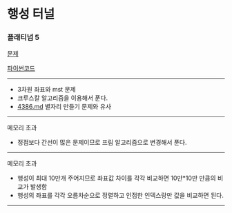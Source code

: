 # 행성 터널
### 플래티넘 5
[문제](https://www.acmicpc.net/problem/2887)

[파이썬코드](2887.py)

---
- 3차원 좌표와 mst 문제
- 크루스칼 알고리즘을 이용해서 푼다.
- [4386.md](..%2F4386%2F4386.md) 별자리 만들기 문제와 유사
---
메모리 초과

- 정점보다 간선이 많은 문제이므로 프림 알고리즘으로 변경해서 푼다.
---
메모리 초과
- 행성이 최대 10만개 주어지므로 좌표값 차이를 각각 비교하면 10만*10만 만큼의 비교가 발생함
- 행성의 좌표를 각각 오름차순으로 정렬하고 인접한 인덱스랑만 값을 비교하면 된다.


---